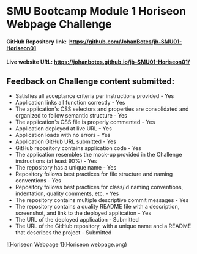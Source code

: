 # SMU Bootcamp Module 1 Horiseon Webpage Challenge

#### GitHub Repository link:  https://github.com/JohanBotes/jb-SMU01-Horiseon01

#### Live website URL:  https://johanbotes.github.io/jb-SMU01-Horiseon01/

## Feedback on Challenge content submitted:

- Satisfies all acceptance criteria per instructions provided - Yes
- Application links all function correctly - Yes
- The application's CSS selectors and properties are consolidated and organized to follow semantic structure - Yes
- The application's CSS file is properly commented - Yes
- Application deployed at live URL - Yes
- Application loads with no errors - Yes
- Application GitHub URL submitted - Yes
- GitHub repository contains application code - Yes
- The application resembles the mock-up provided in the Challenge instructions (at least 90%) - Yes
- The repository has a unique name - Yes
- Repository follows best practices for file structure and naming conventions - Yes
- Repository follows best practices for class/id naming conventions, indentation, quality comments, etc. - Yes
- The repository contains multiple descriptive commit messages - Yes
- The repository contains a quality README file with a description, screenshot, and link to the deployed application - Yes
- The URL of the deployed application - Submitted
- The URL of the GitHub repository, with a unique name and a README that describes the project - Submitted

![Horiseon Webpage 1](Horiseon webpage.png)
